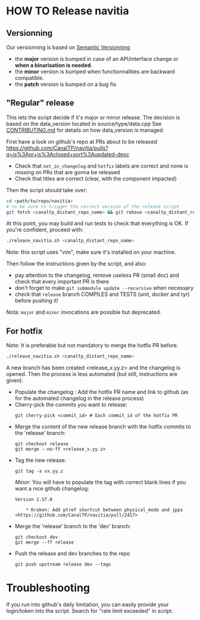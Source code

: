 # HOW TO Release navitia

## Versionning

Our versionning is based on [Semantic Versionning](nhttps://semver.org/)
* the **major** version is bumped in case of an API/interface change or **when a binarisation is needed**.
* the **minor** version is bumped when functionnalities are backward compatible.
* the **patch** version is bumped on a bug fix.

## "Regular" release

This lets the script decide if it's major or minor release.
The decision is based on the data_version located in source/type/data.cpp
See [CONTRIBUTING.md](CONTRIBUTING.md) for details on how data_version is managed.

First have a look on github's repo at PRs about to be released https://github.com/CanalTP/navitia/pulls?q=is%3Apr+is%3Aclosed+sort%3Aupdated-desc
* Check that `not_in_changelog` and `hotfix` labels are correct and none is missing on PRs that are gonna be released
* Check that titles are correct (clear, with the component impacted)

Then the script should take over:
```sh
cd <path/to/repo/navitia>
# to be sure to trigger the correct version of the release script
git fetch <canaltp_distant_repo_name> && git rebase <canaltp_distant_repo_name>/dev dev
```
At this point, you may build and run tests to check that everything is OK. If you're confident, proceed with:
```sh
./release_navitia.sh <canaltp_distant_repo_name>
```
Note: this script uses "vim", make sure it's installed on your machine.

Then follow the instructions given by the script, and also:
* pay attention to the changelog, remove useless PR (small doc) and check that every important PR is there
* don't forget to make `git submodule update --recursive` when necessary
* check that `release` branch COMPILES and TESTS (unit, docker and tyr) before pushing it!

Nota: `major` and `minor` invocations are possible but deprecated.

## For hotfix

Note: It is preferable but not mandatory to merge the hotfix PR before.
```sh
./release_navitia.sh <canaltp_distant_repo_name>
```
A new branch has been created <release_x.yy.z> and the changelog is opened.
Then the process is less automated (but still, instructions are given):
* Populate the changelog :
	Add the hotfix PR name and link to github (as for the automated changelog in the release process)
* Cherry-pick the commits you want to release:
	```
	git cherry-pick <commit_id> # Each commit_id of the hotfix PR
	```
* Merge the content of the new release branch with the hotfix commits to the 'release' branch:
	```
	git checkout release
	git merge --no-ff <release_x.yy.z>
	```
* Tag the new release:
	```
	git tag -a vx.yy.z
	```
    _Minor_: You will have to populate the tag with correct blank lines if you want a nice github changelog:
    ```
    Version 2.57.0

        * Kraken: Add ptref shortcut between physical_mode and jpps  <https://github.com/CanalTP/navitia/pull/2417>
    ```
* Merge the 'release' branch to the 'dev' branch:
	```
	git checkout dev
	git merge --ff release
	```
* Push the release and dev branches to the repo
	```
	git push upstream release dev --tags
	```

# Troubleshooting
If you run into github's daily limitation, you can easily provide your login/token into the script.
Search for "rate limit exceeded" in script.
